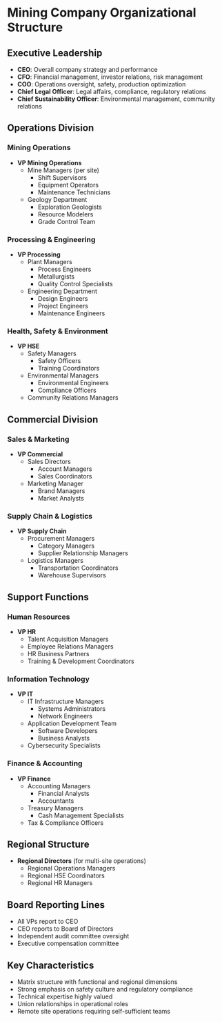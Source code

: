# Mining Company Organizational Structure

## Executive Leadership
- **CEO**: Overall company strategy and performance
- **CFO**: Financial management, investor relations, risk management
- **COO**: Operations oversight, safety, production optimization
- **Chief Legal Officer**: Legal affairs, compliance, regulatory relations
- **Chief Sustainability Officer**: Environmental management, community relations

## Operations Division
### Mining Operations
- **VP Mining Operations**
  - Mine Managers (per site)
    - Shift Supervisors
    - Equipment Operators
    - Maintenance Technicians
  - Geology Department
    - Exploration Geologists
    - Resource Modelers
    - Grade Control Team

### Processing & Engineering
- **VP Processing**
  - Plant Managers
    - Process Engineers
    - Metallurgists
    - Quality Control Specialists
  - Engineering Department
    - Design Engineers
    - Project Engineers
    - Maintenance Engineers

### Health, Safety & Environment
- **VP HSE**
  - Safety Managers
    - Safety Officers
    - Training Coordinators
  - Environmental Managers
    - Environmental Engineers
    - Compliance Officers
  - Community Relations Managers

## Commercial Division
### Sales & Marketing
- **VP Commercial**
  - Sales Directors
    - Account Managers
    - Sales Coordinators
  - Marketing Manager
    - Brand Managers
    - Market Analysts

### Supply Chain & Logistics
- **VP Supply Chain**
  - Procurement Managers
    - Category Managers
    - Supplier Relationship Managers
  - Logistics Managers
    - Transportation Coordinators
    - Warehouse Supervisors

## Support Functions
### Human Resources
- **VP HR**
  - Talent Acquisition Managers
  - Employee Relations Managers
  - HR Business Partners
  - Training & Development Coordinators

### Information Technology
- **VP IT**
  - IT Infrastructure Managers
    - Systems Administrators
    - Network Engineers
  - Application Development Team
    - Software Developers
    - Business Analysts
  - Cybersecurity Specialists

### Finance & Accounting
- **VP Finance**
  - Accounting Managers
    - Financial Analysts
    - Accountants
  - Treasury Managers
    - Cash Management Specialists
  - Tax & Compliance Officers

## Regional Structure
- **Regional Directors** (for multi-site operations)
  - Regional Operations Managers
  - Regional HSE Coordinators
  - Regional HR Managers

## Board Reporting Lines
- All VPs report to CEO
- CEO reports to Board of Directors
- Independent audit committee oversight
- Executive compensation committee

## Key Characteristics
- Matrix structure with functional and regional dimensions
- Strong emphasis on safety culture and regulatory compliance
- Technical expertise highly valued
- Union relationships in operational roles
- Remote site operations requiring self-sufficient teams